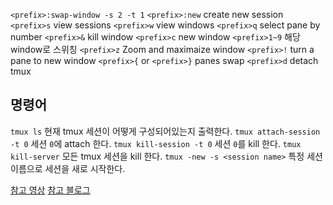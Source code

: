 `<prefix>:swap-window -s 2 -t 1`
`<prefix>:new` create new session
`<prefix>s` view sessions
`<prefix>w` view windows
`<prefix>q` select pane by number
`<prefix>&` kill window
`<prefix>c` new window
`<prefix>1~9` 해당 window로 스위칭
`<prefix>z`  Zoom and maximaize window
`<prefix>!` turn a pane to new window
`<prefix>{` or `<prefix>}` panes swap
`<prefix>d` detach tmux

## 명령어
`tmux ls` 현재 tmux 세션이 어떻게 구성되어있는지 출력한다.
`tmux attach-session -t 0` 세션 `0`에 attach 한다.
`tmux kill-session -t 0` 세션 `0`를 kill 한다.
`tmux kill-server` 모든 tmux 세션을 kill 한다.
`tmux -new -s <session name>` 특정 세션 이름으로 세션을 새로 시작한다.

[참고 영상](https://www.youtube.com/watch?v=DzNmUNvnB04&ab_channel=DreamsofCode) [참고 블로그](https://gptjs409.github.io/infra/2019/07/29/tmux.html)